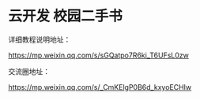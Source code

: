 # 云开发 校园二手书

详细教程说明地址：


https://mp.weixin.qq.com/s/sGQatpo7R6ki_T6UFsL0zw

交流圈地址：


https://mp.weixin.qq.com/s/_CmKElgP0B6d_kxyoECHIw
